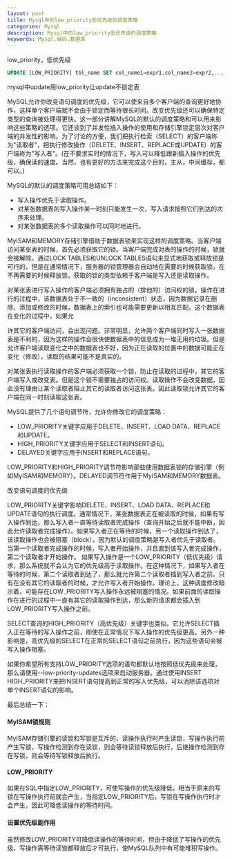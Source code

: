 ```yaml
---
layout: post
title: Mysql中的low_priority低优先级的调度策略
categories: Mysql
description: Mysql中的low_priority低优先级的调度策略
keywords: Mysql,编码,数据库
---
```


low_priority，低优先级

```sql
UPDATE [LOW_PRIORITY] tbl_name SET col_name1=expr1,col_name2=expr2,...
```

mysql中update用low_priority让update不锁定表

MySQL允许你改变语句调度的优先级，它可以使来自多个客户端的查询更好地协作，这样单个客户端就不会由于锁定而等待很长时间。改变优先级还可以确保特定类型的查询被处理得更快。这一部分讲解MySQL的默认的调度策略和可以用来影响这些策略的选项。它还谈到了并发性插入操作的使用和存储引擎锁定层次对客户端的并发性的影响。为了讨论的方便，我们把执行检索（SELECT）的客户端称为"读取者"，把执行修改操作（DELETE、INSERT、REPLACE或UPDATE）的客户端称为"写入者"。(在不要求实时的情况下，写入可以降低跟新插入操作的优先级，确保读的速度。当然，也有更好的方法来完成这个目的，主从，中间缓存，都可以。)
 
MySQL的默认的调度策略可用总结如下：

- 写入操作优先于读取操作。
- 对某张数据表的写入操作某一时刻只能发生一次，写入请求按照它们到达的次序来处理。
- 对某张数据表的多个读取操作可以同时地进行。
 
MyISAM和MEMORY存储引擎借助于数据表锁来实现这样的调度策略。当客户端访问某张表的时候，首先必须获取它的锁。当客户端完成对表的操作的时候，锁就会被解除。通过LOCK TABLES和UNLOCK TABLES语句来显式地获取或释放锁是可行的，但是在通常情况下，服务器的锁管理器会自动地在需要的时候获取锁，在不再需要的时候释放锁。获取的锁的类型依赖于客户端是写入还是读取操作。

对某张表进行写入操作的客户端必须拥有独占的（排他的）访问权的锁。操作在进行的过程中，该数据表处于不一致的（inconsistent）状态，因为数据记录在删除、添加或修改的时候，数据表上的索引也可能需要更新以相互匹配。这个数据表在变化的过程中，如果允

许其它的客户端访问，会出现问题。非常明显，允许两个客户端同时写入一张数据表是不利的，因为这样的操作会很快使数据表中的信息成为一堆无用的垃圾。但是允许客户端读取变化之中的数据表也不好，因为正在读取的位置中的数据可能正在变化（修改），读取的结果可能不是真实的。

对某张表执行读取操作的客户端必须获取一个锁，防止在读取的过程中，其它的客户端写入或改变表。但是这个锁不需要独占的访问权。读取操作不会改变数据，因此没有理由让某个读取者阻止其它的读取者访问这张表。因此读取锁允许其它的客户端在同一时刻读取这张表。

MySQL提供了几个语句调节符，允许你修改它的调度策略：
- LOW_PRIORITY关键字应用于DELETE、INSERT、LOAD DATA、REPLACE和UPDATE。
- HIGH_PRIORITY关键字应用于SELECT和INSERT语句。
- DELAYED关键字应用于INSERT和REPLACE语句。

LOW_PRIORITY和HIGH_PRIORITY调节符影响那些使用数据表锁的存储引擎（例如MyISAM和MEMORY）。DELAYED调节符作用于MyISAM和MEMORY数据表。

改变语句调度的优先级

LOW_PRIORITY关键字影响DELETE、INSERT、LOAD DATA、REPLACE和UPDATE语句的执行调度。通常情况下，某张数据表正在被读取的时候，如果有写入操作到达，那么写入者一直等待读取者完成操作（查询开始之后就不能中断，因此允许读取者完成操作）。如果写入者正在等待的时候，另一个读取操作到达了，该读取操作也会被阻塞（block），因为默认的调度策略是写入者优先于读取者。当第一个读取者完成操作的时候，写入者开始操作，并且直到该写入者完成操作，第二个读取者才开始操作。
如果写入操作是一个LOW_PRIORITY（低优先级）请求，那么系统就不会认为它的优先级高于读取操作。在这种情况下，如果写入者在等待的时候，第二个读取者到达了，那么就允许第二个读取者插到写入者之前。只有在没有其它的读取者的时候，才允许写入者开始操作。理论上，这种调度修改暗示着，可能存在LOW_PRIORITY写入操作永远被阻塞的情况。如果前面的读取操作在进行的过程中一直有其它的读取操作到达，那么新的请求都会插入到LOW_PRIORITY写入操作之前。

SELECT查询的HIGH_PRIORITY（高优先级）关键字也类似。它允许SELECT插入正在等待的写入操作之前，即使在正常情况下写入操作的优先级更高。另外一种影响是，高优先级的SELECT在正常的SELECT语句之前执行，因为这些语句会被写入操作阻塞。

如果你希望所有支持LOW_PRIORITY选项的语句都默认地按照低优先级来处理，那么请使用--low-priority-updates选项来启动服务器。通过使用INSERT HIGH_PRIORITY来把INSERT语句提高到正常的写入优先级，可以消除该选项对单个INSERT语句的影响。

最后总结一下：

#### MyISAM锁规则

MyISAM存储引擎的读锁和写锁是互斥的，读操作执行时产生读锁，写操作执行前产生写锁，写操作检测到存在读锁，则会等待读锁释放后执行，后继操作检测到存在写锁，则会等待写锁释放后执行。

#### LOW_PRIORITY

如果在SQL中指定LOW_PRIORITY，可使写操作的优先级降低，相当于原来的写锁在写操作执行前就会产生，当指定LOW_PRIORITY后，写锁在写操作执行时才会产生，因此可降低读操作的等待时间。

#### 设置优先级副作用

虽然修改LOW_PRIORITY可降低读操作的等待时间，但由于降低了写操作的优先级，写操作需等待读锁都释放后才可执行，使MySQL队列中有可能堆积写操作。
